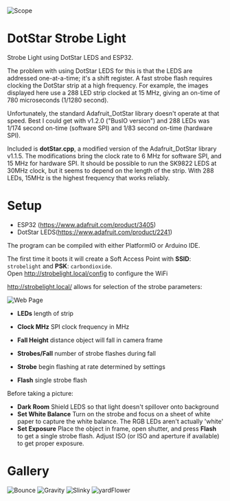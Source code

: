 ![Scope](/images/IMG_3610-bounce2a-4.JPG "One second exposure, ISO1600.  780 microsecond flash every 31 milliseconds")

# DotStar Strobe Light

Strobe Light using DotStar LEDS and ESP32.

The problem with using DotStar LEDS for this is that the LEDS are addressed one-at-a-time; it's a shift register.  A fast strobe flash requires clocking the DotStar strip at a high frequency.  For example, the images displayed here use a 288 LED strip clocked at 15 MHz, giving an on-time of 780 microseconds (1/1280 second).

Unfortunately, the standard Adafruit_DotStar library doesn't operate at that speed.  Best I could get with v1.2.0 ("BusIO version") and 288 LEDs was 1/174 second on-time (software SPI) and 1/83 second on-time (hardware SPI).

Included is __dotStar.cpp__, a modified version of the Adafruit_DotStar library v1.1.5.  The modifications bring the clock rate to 6 MHz for software SPI, and 15 MHz for hardware SPI.  It should be possible to run the SK9822 LEDS at 30MHz clock, but it seems to depend on the length of the strip.  With 288 LEDs, 15MHz is the highest frequency that works reliably.




# Setup

- ESP32 (https://www.adafruit.com/product/3405)
- DotStar LEDS(https://www.adafruit.com/product/2241)

The program can be compiled with either PlatformIO or Arduino IDE.

The first time it boots it will create a Soft Access Point with **SSID**: `strobelight` and **PSK**: `carbondioxide`.<br> Open <http://strobelight.local/config> to configure the WiFi<br>

<http://strobelight.local/> allows for selection of the strobe parameters:

![Web Page](images/screenShot.png)

- __LEDs__ length of strip
- __Clock MHz__ SPI clock frequency in MHz
- __Fall Height__ distance object will fall in camera frame
- __Strobes/Fall__ number of strobe flashes during fall

- __Strobe__ begin flashing at rate determined by settings
- __Flash__ single strobe flash

Before taking a picture:

- __Dark Room__ Shield LEDS so that light doesn't spillover onto background
- __Set White Balance__ Turn on the strobe and focus on a sheet of white paper to capture the white balance.  The RGB LEDs aren't actually 'white'
- __Set Exposure__ Place the object in frame, open shutter, and press __Flash__ to get a single strobe flash. Adjust ISO (or ISO and aperture if available) to get proper exposure.


# Gallery
![Bounce](images/IMG_3606-bounce1-4.JPG)
![Gravity](images/IMG_3533-gravity-4.JPG)
![Slinky](images/IMG_3653-slinky1-4.JPG)
![yardFlower](images/IMG_3640-yardFlower-a-4.JPG)
